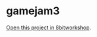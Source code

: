 gamejam3
=====

[Open this project in 8bitworkshop](http://8bitworkshop.com/redir.html?platform=nes&githubURL=https%3A%2F%2Fgithub.com%2Fgreenstriker99%2Fgamejam3&file=gamejam3.c).

